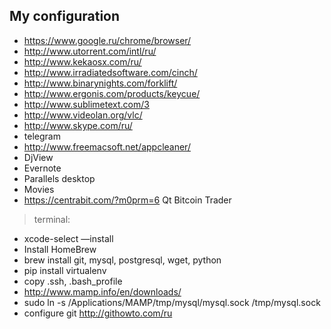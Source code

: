 
My configuration
----------------

- https://www.google.ru/chrome/browser/
- http://www.utorrent.com/intl/ru/
- http://www.kekaosx.com/ru/
- http://www.irradiatedsoftware.com/cinch/
- http://www.binarynights.com/forklift/
- http://www.ergonis.com/products/keycue/
- http://www.sublimetext.com/3
- http://www.videolan.org/vlc/
- http://www.skype.com/ru/
- telegram
- http://www.freemacsoft.net/appcleaner/
- DjView
- Evernote
- Parallels desktop
- Movies
- https://centrabit.com/?m0prm=6 Qt Bitcoin Trader

> terminal:

- xcode-select —install
- Install HomeBrew
- brew install git, mysql, postgresql, wget, python
- pip install virtualenv
- copy .ssh, .bash_profile
- http://www.mamp.info/en/downloads/
- sudo ln -s /Applications/MAMP/tmp/mysql/mysql.sock /tmp/mysql.sock
- configure git http://githowto.com/ru

